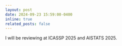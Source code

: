 ```yaml
---
layout: post
date: 2024-09-23 15:59:00-0400
inline: true
related_posts: false
---
```


I will be reviewing at ICASSP 2025 and AISTATS 2025.

